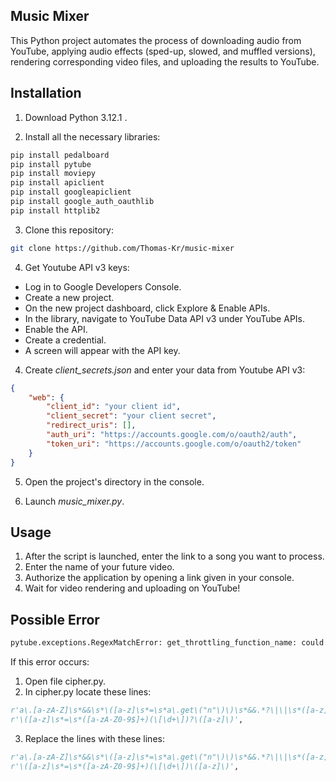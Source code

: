 ## **Music Mixer**

This Python project automates the process of downloading audio from YouTube, applying audio effects (sped-up, slowed, and muffled versions), rendering corresponding video files, and uploading the results to YouTube.

## **Installation** 

1. Download Python 3.12.1 .

2. Install all the necessary libraries:
   
```bash
pip install pedalboard
pip install pytube
pip install moviepy
pip install apiclient
pip install googleapiclient
pip install google_auth_oauthlib
pip install httplib2
```

3. Clone this repository:

```bash
git clone https://github.com/Thomas-Kr/music-mixer
```

4. Get Youtube API v3 keys:
- Log in to Google Developers Console.
- Create a new project.
- On the new project dashboard, click Explore & Enable APIs.
- In the library, navigate to YouTube Data API v3 under YouTube APIs.
- Enable the API.
- Create a credential.
- A screen will appear with the API key.

4. Create *client_secrets.json* and enter your data from Youtube API v3:

```json
{
    "web": {
        "client_id": "your client id",
        "client_secret": "your client secret",
        "redirect_uris": [],
        "auth_uri": "https://accounts.google.com/o/oauth2/auth",
        "token_uri": "https://accounts.google.com/o/oauth2/token"
    }
}
```

5. Open the project's directory in the console.

6. Launch *music_mixer.py*.

## **Usage** 

1. After the script is launched, enter the link to a song you want to process.
2. Enter the name of your future video.
3. Authorize the application by opening a link given in your console.
4. Wait for video rendering and uploading on YouTube!

## **Possible Error**

```bash
pytube.exceptions.RegexMatchError: get_throttling_function_name: could not find match for multiple
```

If this error occurs:

1. Open file cipher.py.
2. In cipher.py locate these lines:
```python
r'a\.[a-zA-Z]\s*&&\s*\([a-z]\s*=\s*a\.get\("n"\)\)\s*&&.*?\|\|\s*([a-z]+)',
r'\([a-z]\s*=\s*([a-zA-Z0-9$]+)(\[\d+\])?\([a-z]\)',
```
3. Replace the lines with these lines:
```python
r'a\.[a-zA-Z]\s*&&\s*\([a-z]\s*=\s*a\.get\("n"\)\)\s*&&.*?\|\|\s*([a-z]+)',
r'\([a-z]\s*=\s*([a-zA-Z0-9$]+)(\[\d+\])\([a-z]\)',
```


